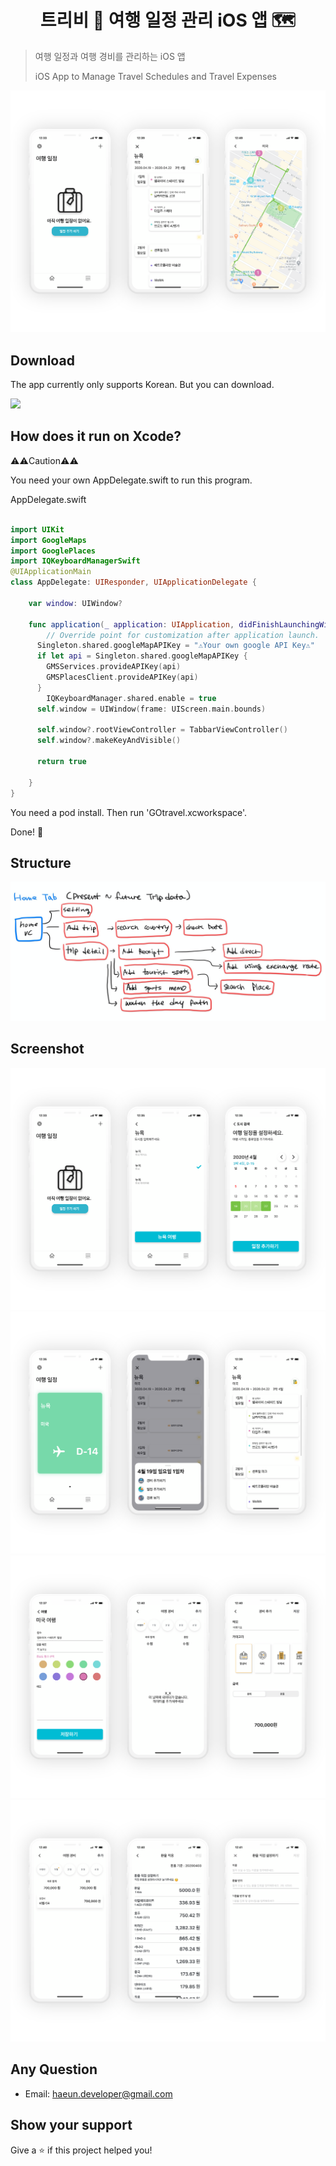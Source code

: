 <h1 align="center">트리비 🚀 여행 일정 관리 iOS 앱 🗺</h1>
<p>
</p>

> 여행 일정과 여행 경비를 관리하는 iOS 앱
>
> iOS App to Manage Travel Schedules and Travel Expenses

<img src="githubImage/ScreenMain.png">

## Download

The app currently only supports Korean.
But you can download.

<a href="https://apps.apple.com/app/%ED%8A%B8%EB%A6%AC%EB%B9%84/id1474451502">
<img src="https://linkmaker.itunes.apple.com/ko-kr/badge-lrg.svg?releaseDate=2019-07-30&kind=iossoftware&bubble=ios_apps"/>
</a>

## How does it run on Xcode?

⚠️⚠️Caution⚠️⚠️

You need your own AppDelegate.swift to run this program.

AppDelegate.swift

```swift

import UIKit
import GoogleMaps
import GooglePlaces
import IQKeyboardManagerSwift
@UIApplicationMain
class AppDelegate: UIResponder, UIApplicationDelegate {

    var window: UIWindow?

    func application(_ application: UIApplication, didFinishLaunchingWithOptions launchOptions: [UIApplication.LaunchOptionsKey: Any]?) -> Bool {
        // Override point for customization after application launch.
      Singleton.shared.googleMapAPIKey = "⚠️Your own google API Key⚠️"
      if let api = Singleton.shared.googleMapAPIKey {
        GMSServices.provideAPIKey(api)
        GMSPlacesClient.provideAPIKey(api)
      }
        IQKeyboardManager.shared.enable = true
      self.window = UIWindow(frame: UIScreen.main.bounds)

      self.window?.rootViewController = TabbarViewController()
      self.window?.makeKeyAndVisible()

      return true

    }
}


```

You need a pod install.
Then run 'GOtravel.xcworkspace'.

Done! 🥳

## Structure

<img src="githubImage/structure.jpg">

## Screenshot

<img src="githubImage/Screen1.png">

<img src="githubImage/Screen2.png">

<img src="githubImage/Screen3.png">

<img src="githubImage/Screen4.png">

## Any Question

- Email: haeun.developer@gmail.com

## Show your support

Give a ⭐️ if this project helped you!
